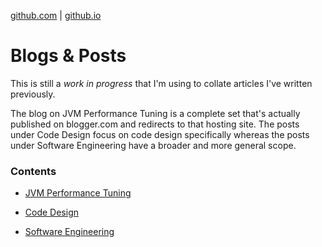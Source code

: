 [github.com](https://github.com/donnachaforde/donnachaforde.github.io) | [github.io](https://donnachaforde.github.io)

# Blogs & Posts

This is still a _work in progress_ that I'm using to collate articles I've written previously. 


The blog on JVM Performance Tuning is a complete set that's actually published on blogger.com and redirects to that hosting site. 
The posts under Code Design focus on code design specifically whereas the posts under Software Engineering have a broader and more general scope. 



### Contents

* [JVM Performance Tuning](jvm-performance-tuning/README.md)

* [Code Design](code-design/README.md)

* [Software Engineering](software-engineering/README.md)



